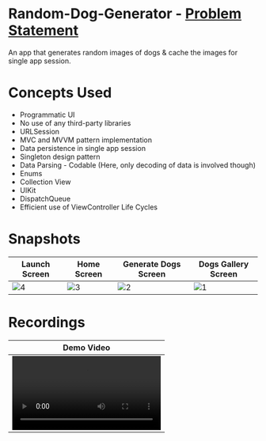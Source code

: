 # Random-Dog-Generator - [Problem Statement](https://github.com/user-attachments/files/16115079/SVG.pdf)
An app that generates random images of dogs & cache the images for single app session.
<br/>

# Concepts Used
* Programmatic UI
* No use of any third-party libraries
* URLSession
* MVC and MVVM pattern implementation
* Data persistence in single app session
* Singleton design pattern
* Data Parsing - Codable (Here, only decoding of data is involved though)
* Enums
* Collection View
* UIKit
* DispatchQueue
* Efficient use of ViewController Life Cycles

# Snapshots
| Launch Screen | Home Screen | Generate Dogs Screen | Dogs Gallery Screen |
| -- | -- | -- | -- |
| ![4](https://github.com/janviaroraa/Random-Dog-Generator/assets/68505024/be01a097-9545-485e-a3d8-001bf804ef1b) | ![3](https://github.com/janviaroraa/Random-Dog-Generator/assets/68505024/ddbcf6c6-b79a-41a9-841f-a7afa77f443c) | ![2](https://github.com/janviaroraa/Random-Dog-Generator/assets/68505024/cace45bc-1fec-4f26-b2fd-321be2d1ffb1) | ![1](https://github.com/janviaroraa/Random-Dog-Generator/assets/68505024/9f687e74-720c-4e54-9e4e-5c20ede7f87e) |

# Recordings
| Demo Video |
| -- |
| <video src="https://github.com/janviaroraa/Random-Dog-Generator/assets/68505024/f3ad244a-81bc-4864-af45-34669fce08e0"> |
